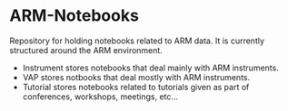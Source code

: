 # ARM-Notebooks
Repository for holding notebooks related to ARM data.
It is currently structured around the ARM environment.

* Instrument stores notebooks that deal mainly with ARM instruments.
* VAP stores notbooks that deal mostly with ARM instruments.
* Tutorial stores notebooks related to tutorials given as part of 
conferences, workshops, meetings, etc...
